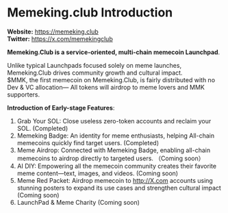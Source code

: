 # Memeking.club Introduction

**Website:** https://memeking.club <br>
**Twitter:** https://x.com/memekingclub

**Memeking.Club is a service-oriented, multi-chain memecoin Launchpad**.<br>

Unlike typical Launchpads focused solely on meme launches, Memeking.Club drives community growth and cultural impact.<br>
$MMK, the first memecoin on Memeking.Club, is fairly distributed with no Dev & VC allocation— All tokens will airdrop to meme lovers and MMK supporters.

**Introduction of Early-stage Features**:
1. Grab Your SOL: Close useless zero-token accounts and reclaim your SOL. (Completed)
2. Memeking Badge: An identity for meme enthusiasts, helping All-chain memecoins quickly find target users. (Completed)
3. Meme Airdrop: Connected with Memeking Badge, enabling all-chain memecoins to airdrop directly to targeted users. （Coming soon）
4. AI DIY: Empowering all the memecoin community creates their favorite meme content—text, images, and videos. (Coming soon)
5. Meme Red Packet: Airdrop memecoin to http://X.com accounts using stunning posters to expand its use cases and strengthen cultural impact (Coming soon)
6. LaunchPad & Meme Charity (Coming soon)
